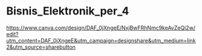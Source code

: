# Bisnis_Elektronik_per_4

https://www.canva.com/design/DAF_0jXngeE/NxjBwFRhNmc9keAvZeQi2w/edit?utm_content=DAF_0jXngeE&utm_campaign=designshare&utm_medium=link2&utm_source=sharebutton
